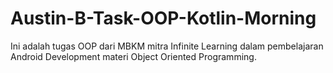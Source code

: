 # Austin-B-Task-OOP-Kotlin-Morning
Ini adalah tugas OOP dari MBKM mitra Infinite Learning dalam pembelajaran Android Development materi Object Oriented Programming.
